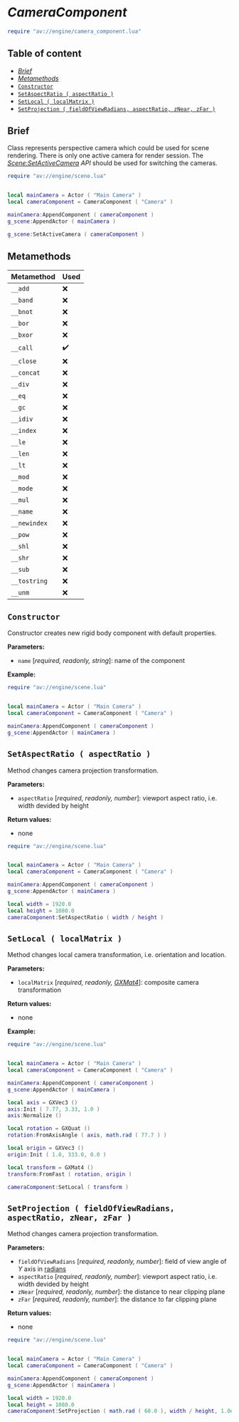 # _CameraComponent_

```lua
require "av://engine/camera_component.lua"
```

## Table of content

- [_Brief_](#brief)
- [_Metamethods_](#metamethods)
- [`Constructor`](#constructor)
- [`SetAspectRatio ( aspectRatio )`](#method-set-aspect-ratio)
- [`SetLocal ( localMatrix )`](#method-set-local)
- [`SetProjection ( fieldOfViewRadians, aspectRatio, zNear, zFar )`](#method-set-projection)

## <a id="brief">Brief</a>

Class represents perspective camera which could be used for scene rendering. There is only one active camera for render session. The [_Scene:SetActiveCamera_](./scene.md#method-set-active-camera) _API_ should be used for switching the cameras.

```lua
require "av://engine/scene.lua"


local mainCamera = Actor ( "Main Camera" )
local cameraComponent = CameraComponent ( "Camera" )

mainCamera:AppendComponent ( cameraComponent )
g_scene:AppendActor ( mainCamera )

g_scene:SetActiveCamera ( cameraComponent )
```

## <a id="metamethods">Metamethods</a>

Metamethod | Used
--- | ---
`__add` | ❌
`__band` | ❌
`__bnot` | ❌
`__bor` | ❌
`__bxor` | ❌
`__call` | ✔️
`__close` | ❌
`__concat` | ❌
`__div` | ❌
`__eq` | ❌
`__gc` | ❌
`__idiv` | ❌
`__index` | ❌
`__le` | ❌
`__len` | ❌
`__lt` | ❌
`__mod` | ❌
`__mode` | ❌
`__mul` | ❌
`__name` | ❌
`__newindex` | ❌
`__pow` | ❌
`__shl` | ❌
`__shr` | ❌
`__sub` | ❌
`__tostring` | ❌
`__unm` | ❌

## <a id="constructor">`Constructor`</a>

Constructor creates new rigid body component with default properties.

**Parameters:**

- `name` [_required, readonly, string_]: name of the component

**Example:**

```lua
require "av://engine/scene.lua"


local mainCamera = Actor ( "Main Camera" )
local cameraComponent = CameraComponent ( "Camera" )

mainCamera:AppendComponent ( cameraComponent )
g_scene:AppendActor ( mainCamera )
```

## <a id="method-set-aspect-ratio">`SetAspectRatio ( aspectRatio )`</a>

Method changes camera projection transformation.

**Parameters:**

- `aspectRatio` [_required, readonly, number_]: viewport aspect ratio, i.e. width devided by height

**Return values:**

- none

```lua
require "av://engine/scene.lua"


local mainCamera = Actor ( "Main Camera" )
local cameraComponent = CameraComponent ( "Camera" )

mainCamera:AppendComponent ( cameraComponent )
g_scene:AppendActor ( mainCamera )

local width = 1920.0
local height = 1080.0
cameraComponent:SetAspectRatio ( width / height )
```

## <a id="method-set-local">`SetLocal ( localMatrix )`</a>

Method changes local camera transformation, i.e. orientation and location.

**Parameters:**

- `localMatrix` [_required, readonly, [_GXMat4_](./gx-mat4.md)_]: composite camera transformation

**Return values:**

- none

**Example:**

```lua
require "av://engine/scene.lua"


local mainCamera = Actor ( "Main Camera" )
local cameraComponent = CameraComponent ( "Camera" )

mainCamera:AppendComponent ( cameraComponent )
g_scene:AppendActor ( mainCamera )

local axis = GXVec3 ()
axis:Init ( 7.77, 3.33, 1.0 )
axis:Normalize ()

local rotation = GXQuat ()
rotation:FromAxisAngle ( axis, math.rad ( 77.7 ) )

local origin = GXVec3 ()
origin:Init ( 1.0, 333.0, 0.0 )

local transform = GXMat4 ()
transform:FromFast ( rotation, origin )

cameraComponent:SetLocal ( transform )
```

## <a id="method-set-projection">`SetProjection ( fieldOfViewRadians, aspectRatio, zNear, zFar )`</a>

Method changes camera projection transformation.

**Parameters:**

- `fieldOfViewRadians` [_required, readonly, number_]: field of view angle of _Y_ axis in [radians](https://en.wikipedia.org/wiki/Radian)
- `aspectRatio` [_required, readonly, number_]: viewport aspect ratio, i.e. width devided by height
- `zNear` [_required, readonly, number_]: the distance to near clipping plane
- `zFar` [_required, readonly, number_]: the distance to far clipping plane

**Return values:**

- none

```lua
require "av://engine/scene.lua"


local mainCamera = Actor ( "Main Camera" )
local cameraComponent = CameraComponent ( "Camera" )

mainCamera:AppendComponent ( cameraComponent )
g_scene:AppendActor ( mainCamera )

local width = 1920.0
local height = 1080.0
cameraComponent:SetProjection ( math.rad ( 60.0 ), width / height, 1.0e-1, 1.0e+4 )
```
